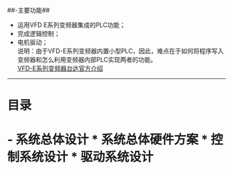##-主要功能##
* 运用VFD E系列变频器集成的PLC功能；
* 完成逻辑控制；
* 电机驱动；<br>
  说明：由于VFD-E系列变频器内置小型PLC，因此，难点在于如何将程序写入变频器和怎么利用变频器内部PLC实现两者的功能。<br>
[VFD-E系列变频器台达官方介绍](http://www.deltagreentech.com.cn/productlv4-571-164.html/)<br>
------
  <h1>目录<h1>
- 系统总体设计
* 系统总体硬件方案
* 控制系统设计
* 驱动系统设计

